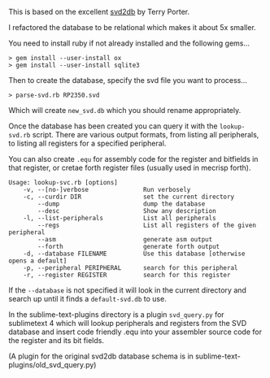 This is based on the excellent [svd2db](https://mecrisp-stellaris-folkdoc.sourceforge.io/svd2db-v1.html) by Terry Porter.

I refactored the database to be relational which makes it about 5x smaller.

You need to install ruby if not already installed and the following gems...

	> gem install --user-install ox
	> gem install --user-install sqlite3

Then to create the database, specify the svd file you want to process...

	> parse-svd.rb RP2350.svd

Which will create `new_svd.db` which you should rename appropriately.

Once the database has been created you can query it with the `lookup-svd.rb`
script. There are various output formats, from listing all peripherals, to
listing all registers for a specified peripheral.

You can also create `.equ` for assembly code for the register and bitfields in that register, or cretae forth register files (usually used in mecrisp forth).

	Usage: lookup-svc.rb [options]
	    -v, --[no-]verbose               Run verbosely
	    -c, --curdir DIR                 set the current directory
	        --dump                       dump the database
	        --desc                       Show any description
	    -l, --list-peripherals           List all peripherals
	        --regs                       List all registers of the given peripheral
	        --asm                        generate asm output
	        --forth                      generate forth output
	    -d, --database FILENAME          Use this database [otherwise opens a default]
	    -p, --peripheral PERIPHERAL      search for this peripheral
	    -r, --register REGISTER          search for this register

If the `--database` is not specified it will look in the current directory and
search up until it finds a `default-svd.db` to use.

In the sublime-text-plugins directory is a plugin `svd_query.py` for sublimetext 4 which will lookup
peripherals and registers from the SVD database and insert code friendly .equ into your assembler source code for the register and its bit fields.

(A plugin for the original svd2db database schema is in sublime-text-plugins/old_svd_query.py)
